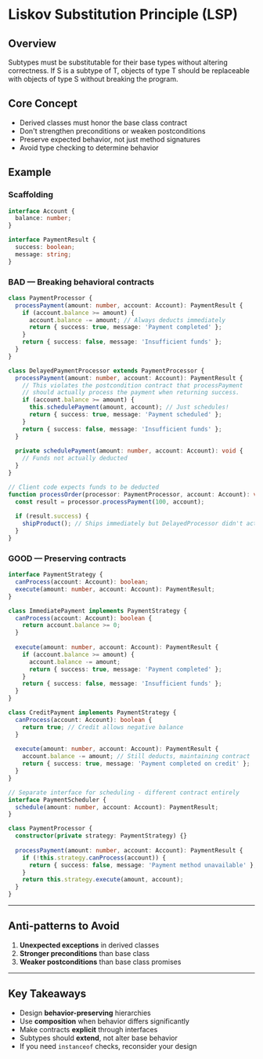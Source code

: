 # Liskov Substitution Principle (LSP)

## Overview

Subtypes must be substitutable for their base types without
altering correctness. If S is a subtype of T, objects of
type T should be replaceable with objects of type S
without breaking the program.

## Core Concept

- Derived classes must honor the base class contract
- Don't strengthen preconditions or weaken postconditions
- Preserve expected behavior, not just method signatures
- Avoid type checking to determine behavior

## Example

### Scaffolding

```typescript
interface Account {
  balance: number;
}

interface PaymentResult {
  success: boolean;
  message: string;
}
```

### BAD — Breaking behavioral contracts

```typescript
class PaymentProcessor {
  processPayment(amount: number, account: Account): PaymentResult {
    if (account.balance >= amount) {
      account.balance -= amount; // Always deducts immediately
      return { success: true, message: 'Payment completed' };
    }
    return { success: false, message: 'Insufficient funds' };
  }
}

class DelayedPaymentProcessor extends PaymentProcessor {
  processPayment(amount: number, account: Account): PaymentResult {
    // This violates the postcondition contract that processPayment
    // should actually process the payment when returning success.
    if (account.balance >= amount) {
      this.schedulePayment(amount, account); // Just schedules!
      return { success: true, message: 'Payment scheduled' };
    }
    return { success: false, message: 'Insufficient funds' };
  }
  
  private schedulePayment(amount: number, account: Account): void {
    // Funds not actually deducted
  }
}

// Client code expects funds to be deducted
function processOrder(processor: PaymentProcessor, account: Account): void {
  const result = processor.processPayment(100, account);
  
  if (result.success) {
    shipProduct(); // Ships immediately but DelayedProcessor didn't actually charge!
  }
}
```

### GOOD — Preserving contracts

```typescript
interface PaymentStrategy {
  canProcess(account: Account): boolean;
  execute(amount: number, account: Account): PaymentResult;
}

class ImmediatePayment implements PaymentStrategy {
  canProcess(account: Account): boolean {
    return account.balance >= 0;
  }
  
  execute(amount: number, account: Account): PaymentResult {
    if (account.balance >= amount) {
      account.balance -= amount;
      return { success: true, message: 'Payment completed' };
    }
    return { success: false, message: 'Insufficient funds' };
  }
}

class CreditPayment implements PaymentStrategy {
  canProcess(account: Account): boolean {
    return true; // Credit allows negative balance
  }
  
  execute(amount: number, account: Account): PaymentResult {
    account.balance -= amount; // Still deducts, maintaining contract
    return { success: true, message: 'Payment completed on credit' };
  }
}

// Separate interface for scheduling - different contract entirely
interface PaymentScheduler {
  schedule(amount: number, account: Account): PaymentResult;
}

class PaymentProcessor {
  constructor(private strategy: PaymentStrategy) {}
  
  processPayment(amount: number, account: Account): PaymentResult {
    if (!this.strategy.canProcess(account)) {
      return { success: false, message: 'Payment method unavailable' };
    }
    return this.strategy.execute(amount, account);
  }
}
```

---

## Anti-patterns to Avoid

1. **Unexpected exceptions** in derived classes
2. **Stronger preconditions** than base class
3. **Weaker postconditions** than base class promises

---

## Key Takeaways

- Design **behavior-preserving** hierarchies
- Use **composition** when behavior differs significantly
- Make contracts **explicit** through interfaces
- Subtypes should **extend**, not alter base behavior
- If you need `instanceof` checks, reconsider your design
